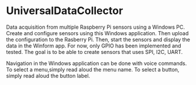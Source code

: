 # UniversalDataCollector
Data acquisition from multiple Raspberry Pi sensors using a Windows PC.
Create and configure sensors using this Windows application. Then upload the configuration to the Rasberry Pi.
Then, start the sensors and display the data in the Winform app. For now, only GPIO has been implemented and tested. The goal is to be able to create sensors that uses SPI, I2C, UART.

Navigation in the Windows application can be done with voice commands. To select a menu,simply read aloud the menu name. To select a button, simply read aloud the button label.
